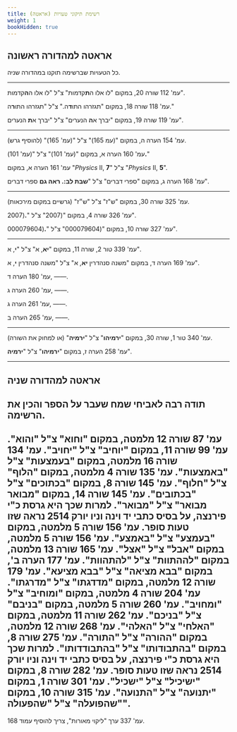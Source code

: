 ```yaml
---
title: רשימת תיקוני טעויות (אראטה)
weight: 1
bookHidden: true
---
```


## אראטה למהדורה ראשונה

כל הטעויות שברשימה תוקנו במהדורה שניה.

---

עמ' 112 שורה 20, במקום "לו אלו ה**ת**קדמות" צ"ל "לו אלו ה**ה**קדמות".

עמ' 118 שורה 18, במקום "תגזרהו התו**ד**ה." צ"ל "תגזרהו התו**ר**ה."

עמ' 119 שורה 19, במקום "יברך א**ה** הנערים" צ"ל "יברך א**ת** הנערים".

---

עמ' 154 הערה ה, במקום "(עמ 165)" צ"ל "(עמ' 165)" (להוסיף גרש).

עמ' 160 הערה א, במקום "(עמ' 101)" צ"ל "(עמ' 101)**.**"

עמ' 161 הערה א, במקום "_Physics_ II, **7**" צ"ל "_Physics_ II, **5**".

עמ' 168 הערה ג, במקום "ספרי דברים" צ"ל "**שבת לב:. ראה גם** ספרי דברים".

---

עמ' 325 שורה 30, במקום "ש"ז" צ"ל "ש״ז" (גרשיים במקום מירכאות).

עמ' 326 שורה 4, במקום "(2007" צ"ל "**.**(2007".

עמ' 327 שורה 10, במקום "(000079604" צ"ל "**.**(000079604".

---

עמ' 339 טור 2, שורה 11, במקום "**יא**, א" צ"ל "**י**, א".

עמ' 169 הערה ד, במקום "משנה סנהדרין **יא**, א" צ"ל "משנה סנהדרין **י**, א".

עמ' 180 הערה ד, &mdash;&mdash;.

עמ' 260 הערה ג, &mdash;&mdash;.

עמ' 261 הערה ג, &mdash;&mdash;.

עמ' 265 הערה ב, &mdash;&mdash;.

---

עמ' 340 טור 1, שורה 30, במקום "**ירמיהו**" צ"ל "**ירמיה**" (או למחוק את השורה).

עמ' 258 הערה ז, במקום "**ירמיהו**" צ"ל "**ירמיה**".

---


## אראטה למהדורה שניה

תודה רבה ל**אביחי שמח** שעבר על הספר והכין את הרשימה.
---
עמ' 87 שורה 12 מלמטה, במקום "ו**ח**וא" צ"ל "ו**ה**וא".
עמ' 99 שורה 11, במקום "י**וח**יב" צ"ל "י**חו**יב".
עמ' 134 שורה 16 מלמטה, במקום "ב**ע**מצעות" צ"ל "ב**א**מצעות".
עמ' 135 שורה 4 מלמטה, במקום "**ה**לוף" צ"ל "**ח**לוף".
עמ' 145 שורה 8, במקום  "בכתו**כ**ים" צ"ל "בכתו**ב**ים".
עמ' 145 שורה 14, במקום "מבואר מבואר" צ"ל "מבואר". למרות שכך היא גרסת כ"י פירנצה, על בסיס כתבי יד וינה וניו יורק 2514 נראה שזו טעות סופר.
עמ' 156 שורה 5 מלמטה, במקום "ב**ע**מצע" צ"ל "ב**א**מצע".
עמ' 156 שורה 5 מלמטה, במקום "א**ב**ל" צ"ל "א**צ**ל".
עמ' 165 שורה 13 מלמטה, במקום "ל**ההת**וות" צ"ל "ל**התה**וות".
עמ' 177 הערה ב', במקום "בבא מצי**אה**" צ"ל "בבא מצי**עא**".
עמ' 179 שורה 12 מלמטה, במקום "מד**ד**גתו" צ"ל "מד**ר**גתו".
עמ' 204 שורה 4 מלמטה, במקום "ומ**וח**יב" צ"ל "ומ**חו**יב".
עמ' 260 שורה 5 מלמטה, במקום "בני**ב**ם" צ"ל "בני**כ**ם".
עמ' 262 שורה 11 מלמטה, במקום "האל**ח**י" צ"ל "האל**ה**י".
עמ' 268 שורה 12 מלמטה, במקום "ה**ה**ורה" צ"ל "ה**ת**ורה".
עמ' 275 שורה 8, במקום "בהתבו**ד**ותו" צ"ל "בהתבו**דד**ותו". למרות שכך היא גרסת כ"י פירנצה, על בסיס כתבי יד וינה וניו יורק 2514 נראה שזו טעות סופר.
עמ' 282 שורה 8, במקום "יש**יכ**יל" צ"ל "יש**כ**יל".
עמ' 301 שורה 1, במקום "**י**תנועה" צ"ל "**ה**תנועה".
עמ' 315 שורה 10, במקום "שהפ**וע**לה" צ"ל "שהפ**עו**לה".
---
עמ' 337 ערך "ליקוי מאורות", צריך להוסיף עמוד 168.
